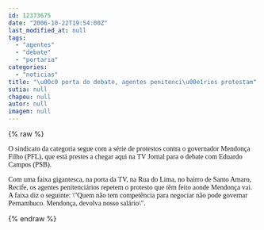 ```yaml
---
id: 12373675
date: "2006-10-22T19:54:00Z"
last_modified_at: null
tags:
  - "agentes"
  - "debate"
  - "portaria"
categories:
  - "noticias"
title: "\u00c0 porta do debate, agentes penitenci\u00e1rios protestam"
sutia: null
chapeu: null
autor: null
imagem: null
---
```

{% raw %}
<p><P><FONT face=Verdana>O sindicato da categoria segue com a série de protestos contra o governador Mendonça Filho (PFL), que está prestes a chegar aqui na TV Jornal para o debate com Eduardo Campos (PSB).</FONT></P></p>
<p><P><FONT face=Verdana>Com uma faixa gigantesca, na porta da TV, na Rua do Lima, no bairro de Santo Amaro, Recife, os agentes penitenciários repetem o protesto que têm feito aonde Mendonça vai. A faixa diz o seguinte: \"Quem não tem competência para negociar não pode governar Pernambuco. Mendonça, devolva nosso salário\".</FONT></P> </p>
{% endraw %}